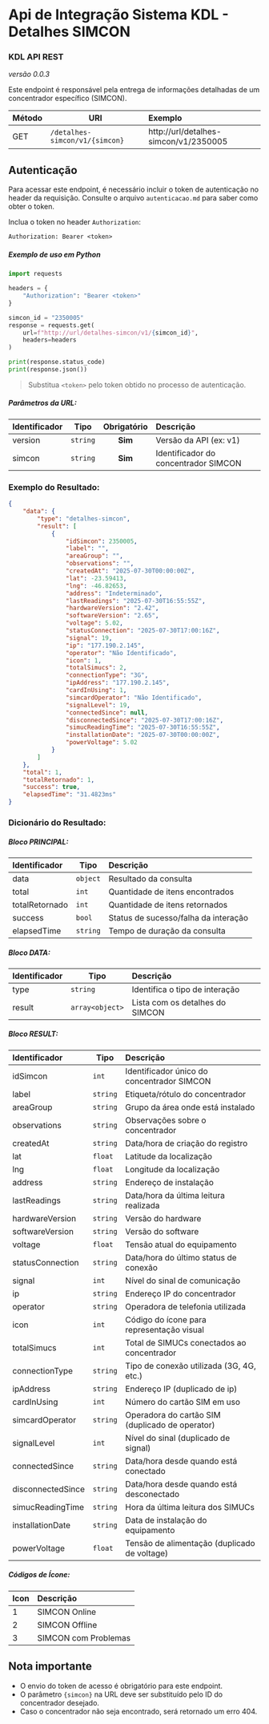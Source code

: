 # Api de Integração Sistema KDL - Detalhes SIMCON

### KDL API REST
*versão 0.0.3*

Este endpoint é responsável pela entrega de informações detalhadas de um concentrador específico (SIMCON).

| Método | URI                          | Exemplo                                                                 |
| ------ |------------------------------|:------------------------------------------------------------------------|
| GET    | `/detalhes-simcon/v1/{simcon}` | http://url/detalhes-simcon/v1/2350005 |

## Autenticação

Para acessar este endpoint, é necessário incluir o token de autenticação no header da requisição. Consulte o arquivo `autenticacao.md` para saber como obter o token.

Inclua o token no header `Authorization`:

```
Authorization: Bearer <token>
```

##### Exemplo de uso em Python

```python
import requests

headers = {
    "Authorization": "Bearer <token>"
}

simcon_id = "2350005"
response = requests.get(
    url=f"http://url/detalhes-simcon/v1/{simcon_id}",
    headers=headers
)

print(response.status_code)
print(response.json())
```

> Substitua `<token>` pelo token obtido no processo de autenticação.

##### Parâmetros da URL:
| Identificador | Tipo     | Obrigatório | Descrição                                                    | 
|---------------|----------|:-----------:|:-------------------------------------------------------------| 
| version       | `string` | **Sim**     | Versão da API (ex: v1)                                       |
| simcon        | `string` | **Sim**     | Identificador do concentrador SIMCON                         |

### Exemplo do Resultado:
```json
{
    "data": {
        "type": "detalhes-simcon",
        "result": [
            {
                "idSimcon": 2350005,
                "label": "",
                "areaGroup": "",
                "observations": "",
                "createdAt": "2025-07-30T00:00:00Z",
                "lat": -23.59413,
                "lng": -46.82653,
                "address": "Indeterminado",
                "lastReadings": "2025-07-30T16:55:55Z",
                "hardwareVersion": "2.42",
                "softwareVersion": "2.65",
                "voltage": 5.02,
                "statusConnection": "2025-07-30T17:00:16Z",
                "signal": 19,
                "ip": "177.190.2.145",
                "operator": "Não Identificado",
                "icon": 1,
                "totalSimucs": 2,
                "connectionType": "3G",
                "ipAddress": "177.190.2.145",
                "cardInUsing": 1,
                "simcardOperator": "Não Identificado",
                "signalLevel": 19,
                "connectedSince": null,
                "disconnectedSince": "2025-07-30T17:00:16Z",
                "simucReadingTime": "2025-07-30T16:55:55Z",
                "installationDate": "2025-07-30T00:00:00Z",
                "powerVoltage": 5.02
            }
        ]
    },
    "total": 1,
    "totalRetornado": 1,
    "success": true,
    "elapsedTime": "31.4823ms"
}
```

### Dicionário do Resultado:
##### Bloco PRINCIPAL:
| Identificador   | Tipo     | Descrição                                                           | 
|:--------------- |----------|:--------------------------------------------------------------------| 
| data            | `object` | Resultado da consulta                                               | 
| total           | `int`    | Quantidade de itens encontrados                                     |
| totalRetornado  | `int`    | Quantidade de itens retornados                                      |
| success         | `bool`   | Status de sucesso/falha da interação                                | 
| elapsedTime     | `string` | Tempo de duração da consulta                                        | 

##### Bloco DATA:
| Identificador | Tipo            | Descrição                            | 
|:--------------|-----------------|:-------------------------------------| 
| type          | `string`        | Identifica o tipo de interação       | 
| result        | `array<object>` | Lista com os detalhes do SIMCON      | 

##### Bloco RESULT:
| Identificador         | Tipo      | Descrição                                         | 
|:----------------------|-----------|:--------------------------------------------------| 
| idSimcon              | `int`     | Identificador único do concentrador SIMCON       |
| label                 | `string`  | Etiqueta/rótulo do concentrador                   |
| areaGroup             | `string`  | Grupo da área onde está instalado                |
| observations          | `string`  | Observações sobre o concentrador                  |
| createdAt             | `string`  | Data/hora de criação do registro                  |
| lat                   | `float`   | Latitude da localização                           |
| lng                   | `float`   | Longitude da localização                          |
| address               | `string`  | Endereço de instalação                            |
| lastReadings          | `string`  | Data/hora da última leitura realizada             |
| hardwareVersion       | `string`  | Versão do hardware                                |
| softwareVersion       | `string`  | Versão do software                                |
| voltage               | `float`   | Tensão atual do equipamento                       |
| statusConnection      | `string`  | Data/hora do último status de conexão             |
| signal                | `int`     | Nível do sinal de comunicação                     |
| ip                    | `string`  | Endereço IP do concentrador                       |
| operator              | `string`  | Operadora de telefonia utilizada                  |
| icon                  | `int`     | Código do ícone para representação visual         |
| totalSimucs           | `int`     | Total de SIMUCs conectados ao concentrador        |
| connectionType        | `string`  | Tipo de conexão utilizada (3G, 4G, etc.)         |
| ipAddress             | `string`  | Endereço IP (duplicado de ip)                     |
| cardInUsing           | `int`     | Número do cartão SIM em uso                       |
| simcardOperator       | `string`  | Operadora do cartão SIM (duplicado de operator)   |
| signalLevel           | `int`     | Nível do sinal (duplicado de signal)              |
| connectedSince        | `string`  | Data/hora desde quando está conectado             |
| disconnectedSince     | `string`  | Data/hora desde quando está desconectado          |
| simucReadingTime      | `string`  | Hora da última leitura dos SIMUCs                 |
| installationDate      | `string`  | Data de instalação do equipamento                 |
| powerVoltage          | `float`   | Tensão de alimentação (duplicado de voltage)      |

##### Códigos de Ícone:
| Icon | Descrição                | 
|:-----|:-------------------------| 
| 1    | SIMCON Online            |
| 2    | SIMCON Offline           |
| 3    | SIMCON com Problemas     |

## Nota importante
- O envio do token de acesso é obrigatório para este endpoint.
- O parâmetro `{simcon}` na URL deve ser substituído pelo ID do concentrador desejado.
- Caso o concentrador não seja encontrado, será retornado um erro 404.
